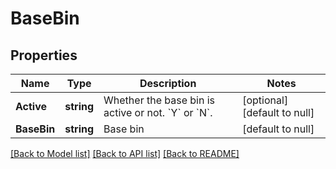 # BaseBin

## Properties
Name | Type | Description | Notes
------------ | ------------- | ------------- | -------------
**Active** | **string** | Whether the base bin is active or not. &#x60;Y&#x60; or &#x60;N&#x60;. | [optional] [default to null]
**BaseBin** | **string** | Base bin | [default to null]

[[Back to Model list]](../README.md#documentation-for-models) [[Back to API list]](../README.md#documentation-for-api-endpoints) [[Back to README]](../README.md)

